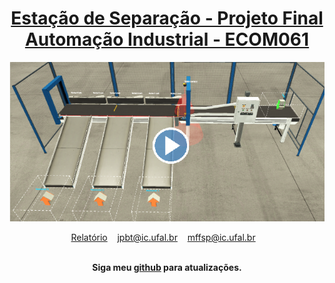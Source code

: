 <div align="center">
	<h1>
	<a href = "https://github.com/joaopedrobritot/Projeto-Automacao">
	 Estação de Separação - Projeto Final Automação Industrial - ECOM061 
	</a> 
	</h1>
</div>
<div align="center">
	<a href="https://drive.google.com/file/d/1sl1qM4Y3RulJGkvow5xDrq74peMI2tI4/view?usp=sharing"><img src="/src/video_tumb_.png" class="media-object  img-responsive img-thumbnail"></a>
<br>
</div>

<p align="center">
	<a href="https://github.com/joaopedrobritot/Projeto-Automacao/report/Relatório Projeto - Automação - João Pedro - Mateus Felismino.pdf">Relatório</a>&nbsp;&nbsp;&nbsp;
	<a href="mailto:jpbt@ic.ufal.br" >jpbt@ic.ufal.br</a>&nbsp;&nbsp;&nbsp;
	<a href="mailto:mffsp@ic.ufal.br" >mffsp@ic.ufal.br</a>&nbsp;&nbsp;&nbsp;
	
	
</p>

<br>

<div align="center">
	<b>Siga meu <a href="https://github.com/mffdsp"> github</a> para atualizações.</b>
</div>

